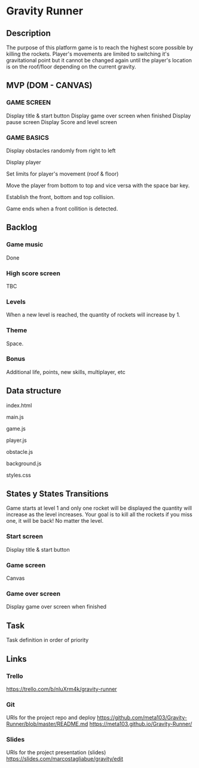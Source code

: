 # Gravity Runner

## Description
The purpose of this platform game is to reach the highest score possible by killing the rockets.
Player's movements are limited to switching it's gravitational point but it cannot be changed again until the player's location is on the roof/floor depending on the current gravity. 


## MVP (DOM - CANVAS)
### GAME SCREEN
Display title & start button
Display game over screen when finished
Display pause screen
Display Score and level screen

### GAME BASICS
Display obstacles randomly from right to left

Display player

Set limits for player's movement (roof & floor)

Move the player from bottom to top and vice versa with the space bar key.

Establish the front, bottom and top collision.

Game ends when a front collition is detected.


## Backlog
### Game music
Done
### High score screen
TBC
### Levels
When a new level is reached, the quantity of rockets will increase by 1.
### Theme
Space.
### Bonus
Additional life, points, new skills, multiplayer, etc


## Data structure
index.html

main.js

game.js

player.js

obstacle.js

background.js

styles.css


## States y States Transitions
Game starts at level 1 and only one rocket will be displayed the quantity will increase as the level increases. Your goal is to kill all the rockets if you miss one, it will be back! No matter the level.

### Start screen
Display title & start button

### Game screen
Canvas

### Game over screen
Display game over screen when finished


## Task
Task definition in order of priority


## Links


### Trello
https://trello.com/b/nIuXrm4k/gravity-runner


### Git
URls for the project repo and deploy
https://github.com/meta103/Gravity-Runner/blob/master/README.md
https://meta103.github.io/Gravity-Runner/


### Slides
URls for the project presentation (slides)
https://slides.com/marcostagliabue/gravity/edit


